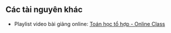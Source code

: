 ## Các tài nguyên khác

* Playlist video bài giảng online: [Toán học tổ hợp - Online Class](https://www.youtube.com/playlist?list=PLD-uU9PUNiZYJhLFeaJZHL0LKJinooSVy)